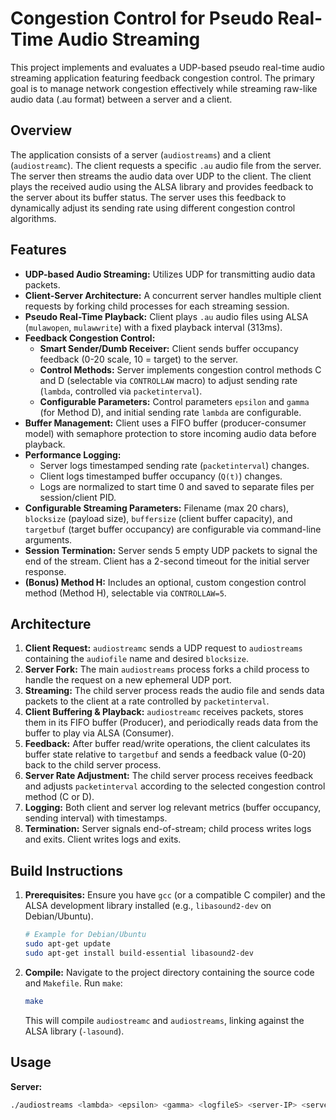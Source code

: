 # Congestion Control for Pseudo Real-Time Audio Streaming

This project implements and evaluates a UDP-based pseudo real-time audio streaming application featuring feedback congestion control. The primary goal is to manage network congestion effectively while streaming raw-like audio data (.au format) between a server and a client.

## Overview

The application consists of a server (`audiostreams`) and a client (`audiostreamc`). The client requests a specific `.au` audio file from the server. The server then streams the audio data over UDP to the client. The client plays the received audio using the ALSA library and provides feedback to the server about its buffer status. The server uses this feedback to dynamically adjust its sending rate using different congestion control algorithms.

## Features

* **UDP-based Audio Streaming:** Utilizes UDP for transmitting audio data packets.
* **Client-Server Architecture:** A concurrent server handles multiple client requests by forking child processes for each streaming session.
* **Pseudo Real-Time Playback:** Client plays `.au` audio files using ALSA (`mulawopen`, `mulawwrite`) with a fixed playback interval (313ms).
* **Feedback Congestion Control:**
    * **Smart Sender/Dumb Receiver:** Client sends buffer occupancy feedback (0-20 scale, 10 = target) to the server.
    * **Control Methods:** Server implements congestion control methods C and D (selectable via `CONTROLLAW` macro) to adjust sending rate (`lambda`, controlled via `packetinterval`).
    * **Configurable Parameters:** Control parameters `epsilon` and `gamma` (for Method D), and initial sending rate `lambda` are configurable.
* **Buffer Management:** Client uses a FIFO buffer (producer-consumer model) with semaphore protection to store incoming audio data before playback.
* **Performance Logging:**
    * Server logs timestamped sending rate (`packetinterval`) changes.
    * Client logs timestamped buffer occupancy (`Q(t)`) changes.
    * Logs are normalized to start time 0 and saved to separate files per session/client PID.
* **Configurable Streaming Parameters:** Filename (max 20 chars), `blocksize` (payload size), `buffersize` (client buffer capacity), and `targetbuf` (target buffer occupancy) are configurable via command-line arguments.
* **Session Termination:** Server sends 5 empty UDP packets to signal the end of the stream. Client has a 2-second timeout for the initial server response.
* **(Bonus) Method H:** Includes an optional, custom congestion control method (Method H), selectable via `CONTROLLAW=5`.

## Architecture

1.  **Client Request:** `audiostreamc` sends a UDP request to `audiostreams` containing the `audiofile` name and desired `blocksize`.
2.  **Server Fork:** The main `audiostreams` process forks a child process to handle the request on a new ephemeral UDP port.
3.  **Streaming:** The child server process reads the audio file and sends data packets to the client at a rate controlled by `packetinterval`.
4.  **Client Buffering & Playback:** `audiostreamc` receives packets, stores them in its FIFO buffer (Producer), and periodically reads data from the buffer to play via ALSA (Consumer).
5.  **Feedback:** After buffer read/write operations, the client calculates its buffer state relative to `targetbuf` and sends a feedback value (0-20) back to the child server process.
6.  **Server Rate Adjustment:** The child server process receives feedback and adjusts `packetinterval` according to the selected congestion control method (C or D).
7.  **Logging:** Both client and server log relevant metrics (buffer occupancy, sending interval) with timestamps.
8.  **Termination:** Server signals end-of-stream; child process writes logs and exits. Client writes logs and exits.

## Build Instructions

1.  **Prerequisites:** Ensure you have `gcc` (or a compatible C compiler) and the ALSA development library installed (e.g., `libasound2-dev` on Debian/Ubuntu).
    ```bash
    # Example for Debian/Ubuntu
    sudo apt-get update
    sudo apt-get install build-essential libasound2-dev
    ```
2.  **Compile:** Navigate to the project directory containing the source code and `Makefile`. Run `make`:
    ```bash
    make
    ```
    This will compile `audiostreamc` and `audiostreams`, linking against the ALSA library (`-lasound`).

## Usage

**Server:**

```bash
./audiostreams <lambda> <epsilon> <gamma> <logfileS> <server-IP> <server-port>
